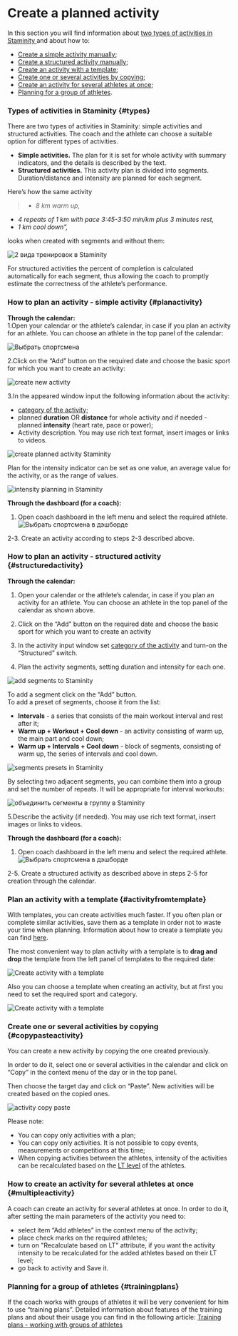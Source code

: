 # Create a planned activity

In this section you will find information about [two types of activities in Staminity ](#types)and about how to:

* [Create a simple activity manually](#planactivity);
* [Create a structured activity manually](#structuredactivity);
* [Create an activity with a template](#activityfromtemplate);
* [Create one or several activities by copying](#copypasteactivity); 
* [Create an activity for several athletes at once](#multipleactivity);
* [Planning for a group of athletes](#trainingplans).

### Types of activities in Staminity {#types}

There are two types of activities in Staminity: simple activities and structured activities. The coach and the athlete can choose a suitable option for different types of activities.

* **Simple activities.** The plan for it is set for whole activity with summary indicators, and the details is described by the text.
* **Structured activities.** This activity plan is divided into segments. Duration/distance and intensity are planned for each segment.

Here’s how the same activity  
>* _8 km warm up,_ 
* _4 repeats of 1 km with pace 3:45-3:50 min/km plus 3 minutes rest,_ 
* _1 km cool down”,_  

looks when created with segments and without them:

![2 вида тренировок в Staminity](https://content.staminity.com/assets/images/_new/about/2-activity-types.png)

For structured activities the percent of completion is calculated automatically for each segment, thus allowing the coach to promptly estimate the correctness of the athlete’s performance.

### How to plan an activity - simple activity {#planactivity}

**Through the calendar:**  
1.Open your calendar or the athlete’s calendar, in case if you plan an activity for an athlete. You can choose an athlete in the top panel of the calendar: 

![Выбрать спортсмена](https://content.staminity.com/assets/images/calendar/athlete-selector.gif)

2.Click on the “Add” button on the required date and choose the basic sport for which you want to create an activity:

![create new activity](https://content.staminity.com/assets/images/_new/calendar/calendar-wizard.png)

3.In the appeared window input the following information about the activity:

* [category of the activity](/basics/activity-categories.md);
* planned **duration** OR **distance** for whole activity and if needed - planned **intensity** (heart rate, pace or power);
* Activity description. You may use rich text format, insert images or links to videos.

![create planned activity Staminity](https://content.staminity.com/assets/images/_new/calendar/calendar-new-activity.png)

Plan for the intensity indicator can be set as one value, an average value for the activity, or as the range of values.

![intensity planning in Staminity](https://content.staminity.com/assets/images/_new/calendar/calendar-intensity-range2.png)

**Through the dashboard \(for a coach\):**  
1. Open coach dashboard in the left menu and select the required athlete.  
![Выбрать спортсмена в дэшборде](https://content.staminity.com/assets/images/_new/dashboard/dashboard-add-button.png)

2-3. Create an activity according to steps 2-3 described above.

### How to plan an activity - structured activity {#structuredactivity}

**Through the calendar:**

1. Open your calendar or the athlete’s calendar, in case if you plan an activity for an athlete. You can choose an athlete in the top panel of the calendar as shown above.

2. Click on the “Add” button on the required date and choose the basic sport for which you want to create an activity

3. In the activity input window set [category of the activity](/basics/activity-categories.md) and turn-on the “Structured” switch.

4. Plan the activity segments, setting duration and intensity for each one.

![add segments to Staminity](https://content.staminity.com/assets/images/_new/activity/activity-structured-plan.png)

To add a segment click on the “Add” button.  
To add a preset of segments, choose it from the list:

* **Intervals** - a series that consists of the main workout interval and rest after it;
* **Warm up + Workout + Cool down** - an activity consisting of warm up, the main part and cool down;  
* **Warm up + Intervals + Cool down** - block of segments, consisting of warm up, the series of intervals and cool down. 

![segments presets in Staminity](https://content.staminity.com/assets/images/_new/activity/activity-structured-block-ezgif.gif)

By selecting two adjacent segments, you can combine them into a group and set the number of repeats. It will be appropriate for interval workouts:

![объединить сегменты в группу в Staminity](https://content.staminity.com/assets/images/_new/activity/activity-structured-group.gif)

5.Describe the activity \(if needed\). You may use rich text format, insert images or links to videos.

**Through the dashboard \(for a coach\):**  
1. Open coach dashboard in the left menu and select the required athlete.  
![Выбрать спортсмена в дэшборде](https://content.staminity.com/assets/images/_new/dashboard/dashboard-add-button.png)

2-5. Create a structured activity as described above in steps 2-5 for creation through the calendar.

### Plan an activity with a template {#activityfromtemplate}

With templates, you can create activities much faster. If you often plan or complete similar activities, save them as a template in order not to waste your time when planning. Information about how to create a template you can find [here](/basics/templates.md).

The most convenient way to plan activity with a template is to **drag and drop** the template from the left panel of templates to the required date:

![Create activity with a template](https://content.staminity.com/assets/images/_new/activity/activity-create-from-template-ezgif.gif)

Also you can choose a template when creating an activity, but at first you need to set the required sport and category.

![Create activity with a template](https://content.staminity.com/assets/images/_new/activity/activity-create-from-template-2-ezgif.gif)

### Create one or several activities by copying {#copypasteactivity}

You can create a new activity by copying the one created previously.

In order to do it, select one or several activities in the calendar and click on “Copy” in the context menu of the day or in the top panel.

Then choose the target day and click on “Paste”. New activities will be created based on the copied ones.

![activity copy paste](https://content.staminity.com/assets/images/_new/activity/activity-copy-paste-ezgif.gif)

Please note:

* You can copy only activities with a plan;
* You can copy only activities. It is not possible to copy events, measurements or competitions at this time;
* When copying activities between the athletes, intensity of the activities can be recalculated based on the [LT level](/basics/lactate-threshold.md) of the athletes.

### How to create an activity for several athletes at once {#multipleactivity}

A coach can create an activity for several athletes at once. In order to do it, after setting the main parameters of the activity you need to:

* select item “Add athletes” in the context menu of the activity;
* place check marks on the required athletes;
* turn on "Recalculate based on LT" attribute, if you want the activity intensity to be recalculated for the added athletes based on their LT level;
* go back to activity and Save it.

### Planning for a group of athletes {#trainingplans}

If the coach works with groups of athletes it will be very convenient for him to use “training plans”. Detailed information about features of the training plans and about their usage you can find in the following article: [Training plans - working with groups of athletes](/basics/training-plan.md)

